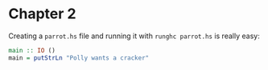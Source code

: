 # Chapter 2
Creating a `parrot.hs` file and running it with `runghc parrot.hs` is really easy:

```haskell
main :: IO ()
main = putStrLn "Polly wants a cracker"
```